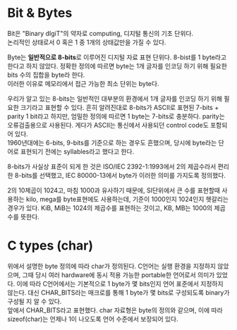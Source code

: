 # Bit & Bytes
Bit은 "Binary dIgiT"의 약자로 computing, 디지털 통신의 기초 단위다.  
논리적인 상태로서 0 혹은 1 중 1개의 상태값만을 가질 수 있다.

Byte는 **일반적으로 8-bits**로 이루어진 디지털 자료 표현 단위다.
8-bist를 1 byte라고 한다고 하지 않았다. 정확한 정의에 따르면 byte는 
1개 글자를 인코딩 하기 위해 필요한 bits 수의 집합을 byte라 한다.  
이러한 이유로 메모리에서 접근 가능한 최소 단위는 byte다.

우리가 알고 있는 8-bits는 일반적인 대부분의 환경에서 1개 글자를 인코딩
하기 위해 필요한 크기라고 표현할 수 있다. 흔히 알려진대로 8-bits가 ASCII로
표현된 7-bits + parity 1 bit라고 하지만, 엄밀한 정의에 따르면 1 byte는
7-bits로 충분하다. parity는 오류검출용으로 사용된다. 게다가 ASCII는 통신에서
사용되던 control code도 포함되어 있다.  
1960년대에는 6-bits, 9-bits를 기준으로 하는 경우도 흔했으며, 당시에 byte라는
단어로 표현되기 전에는 syllables라고 했다고 한다.

8-bits가 사실상 표준이 되게 한 것은 ISO/IEC 2392-1:1993에서 2의 제곱수라서
편리한 8-bits를 선택했고, IEC 80000-13에서 byte가 이러한 의미를 가지도록
정의했다. 

2의 10제곱이 1024고, 마침 1000과 유사하기 때문에, SI단위에서 큰 수를 표현할때
사용하는 kilo, mega를 byte표현에도 사용하는데, 기준이 1000인지 1024인지
헷갈리는 경우가 있다. KiB, MiB는 1024의 제곱수를 표현하는 것이고, KB, MB는
1000의 제곱수를 뜻한다.

# C types (char)
위에서 설명한 byte 정의에 따라 char가 정의된다. C언어는 실행 환경을 지정하지
않았으며, 그때 당시 여러 hardware에 동시 적용 가능한 portable한 언어로서 의미가
있었다. 이에 따라 C언어에서는 기본적으로 1 byte가 몇 bits인지 언어 표준에서
지정하지 않는다. 대신 CHAR\_BITS라는 매크로를 통해 1 byte가 몇 bits로 구성되도록 
binary가 구성될 지 알 수 있다.  
앞에서 CHAR\_BITS라고 표현했다. char 자료형은 byte의 정의와 같으며, 이에 따라 
sizeof(char)는 언제나 1이 나오도록 언어 수준에서 보장되어 있다.

